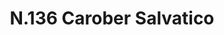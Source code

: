 ---
title: "N.136 Carober Salvatico"
permalink: "/edition/plant136/"
plant-name: "N.136 Carober Salvatico"
plant-number: "136"
plant-xml: "/assets/xml/plant136.xml"
plant-img1: "/assets/img/plant136_verso.jpg"
plant-img2: "/assets/img/plant136.jpg"
plant-title: "N.136 Carober Salvatico"
plant-wfo-link: ""
plant-kew-link: ""
plant-taxon-content: ""
layout: single-xml
---